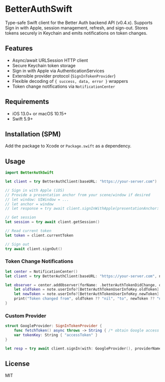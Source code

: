 # BetterAuthSwift

Type-safe Swift client for the Better Auth backend API (v0.4.x). Supports Sign in with Apple, session management, refresh, and sign-out. Stores tokens securely in Keychain and emits notifications on token changes.

## Features

- Async/await URLSession HTTP client
- Secure Keychain token storage
- Sign in with Apple via AuthenticationServices
- Extensible provider protocol (`SignInTokenProvider`)
- Flexible decoding of `{ success, data, error }` wrappers
- Token change notifications via `NotificationCenter`

## Requirements

- iOS 13.0+ or macOS 10.15+
- Swift 5.9+

## Installation (SPM)

Add the package to Xcode or `Package.swift` as a dependency.

## Usage

```swift
import BetterAuthSwift

let client = try BetterAuthClient(baseURL: "https://your-server.com")

// Sign in with Apple (iOS)
// Provide a presentation anchor from your scene/window if desired
// let window: UIWindow = ...
// let anchor = window
// let response = try await client.signInWithApple(presentationAnchor: anchor)

// Get session
let session = try await client.getSession()

// Read current token
let token = client.currentToken

// Sign out
try await client.signOut()
```

### Token Change Notifications

```swift
let center = NotificationCenter()
let client = try BetterAuthClient(baseURL: "https://your-server.com", notificationCenter: center)

let observer = center.addObserver(forName: .betterAuthTokenDidChange, object: nil, queue: .main) { note in
    let oldToken = note.userInfo?[BetterAuthTokenUserInfoKey.oldToken] as? String
    let newToken = note.userInfo?[BetterAuthTokenUserInfoKey.newToken] as? String
    print("Token changed from", oldToken ?? "nil", "to", newToken ?? "nil")
}
```

### Custom Provider

```swift
struct GoogleProvider: SignInTokenProvider {
    func fetchToken() async throws -> String { /* obtain Google access token */ "access-token" }
    var tokenKey: String { "accessToken" }
}

let resp = try await client.signIn(with: GoogleProvider(), providerName: "google")
```

## License

MIT

